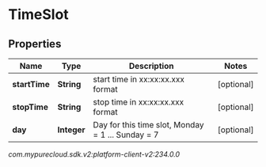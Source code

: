 # TimeSlot


## Properties

| Name | Type | Description | Notes |
| ------------ | ------------- | ------------- | ------------- |
| **startTime** | **String** | start time in xx:xx:xx.xxx format |  [optional] |
| **stopTime** | **String** | stop time in xx:xx:xx.xxx format |  [optional] |
| **day** | **Integer** | Day for this time slot, Monday = 1 ... Sunday = 7 |  [optional] |




_com.mypurecloud.sdk.v2:platform-client-v2:234.0.0_
